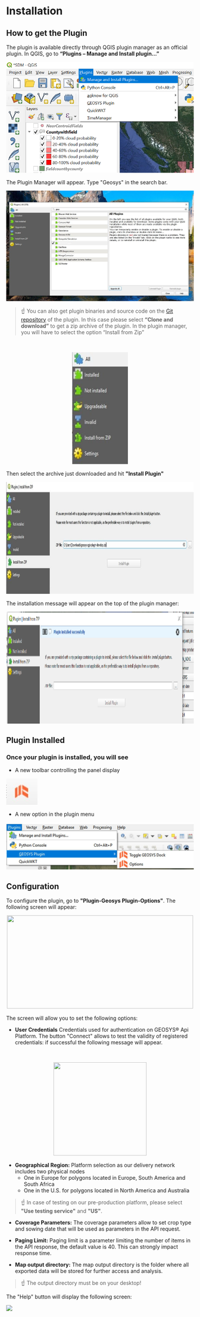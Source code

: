 # Installation

## How to get the Plugin
The plugin is available directly through QGIS plugin manager as an official plugin. In QGIS, go to <Strong>“Plugins – Manage and Install plugin…”</Strong>

![](https://raw.githubusercontent.com/GEOSYS/qgis-plugin-doc/master/pictures/doc1.png)

The Plugin Manager will appear.
Type "Geosys" in the search bar.

![](https://raw.githubusercontent.com/GEOSYS/qgis-plugin-doc/master/pictures/doc2.jpg)

> ☝️ You can also get plugin binaries and source code on the [Git repository](https://github.com/GEOSYS/qgis-plugin) of the plugin. In this case please select <Strong>“Clone and download”</Strong> to get a zip archive of the plugin. 
In the plugin manager, you will have to select the option “Install from Zip” 
<br>
<p align="center">
  <img width="150" height="300" src="https://raw.githubusercontent.com/GEOSYS/qgis-plugin-doc/master/pictures/doc3.jpg">
</p>

Then select the archive just downloaded and hit <Strong>"Install Plugin"</Strong>
<p align="center">
  <img width="600" height="300" src="https://raw.githubusercontent.com/GEOSYS/qgis-plugin-doc/master/pictures/doc4.jpg">
</p>

The installation message will appear on the top of the plugin manager:
<p align="center">
  <img width="600" height="300" src="https://raw.githubusercontent.com/GEOSYS/qgis-plugin-doc/master/pictures/doc5.png">
</p>

## Plugin Installed

 ### Once your plugin is installed, you will see


 - A new toolbar controlling the panel display

![](https://raw.githubusercontent.com/GEOSYS/qgis-plugin-doc/master/pictures/doc6.jpg)

 - A new option in the plugin menu


![](https://raw.githubusercontent.com/GEOSYS/qgis-plugin-doc/master/pictures/doc7.jpg)

## Configuration


To configure the plugin, go to <Strong>"Plugin-Geosys Plugin-Options"</Strong>.
The following screen will appear:
<br>
<p align="center">
  <img width="500" height="250" src="https://raw.githubusercontent.com/GEOSYS/qgis-plugin-doc/master/pictures/QGIS_option.png">
<br>

The screen will allow you to set the following options:
- <Strong>User Credentials</Strong> Credentials used for authentication on GEOSYS® Api Platform. The button "Connect" allows to test the validity of registered credentials: if successful the following message will appear.
<br>
<p align="center">
  <img width="250" height="250" src="https://raw.githubusercontent.com/GEOSYS/qgis-plugin-doc/master/pictures/Authentication.png">
<br>
</p>

- <Strong>Geographical Region:</Strong> Platform selection as our delivery network includes two physical nodes
    - One in Europe for polygons located in Europe, South America and South Africa
    - One in the U.S. for polygons located in North America and Australia
 > ☝️  In case of testing on our pre-production platform, please select **"Use testing service"** and **"US"**.


 - <Strong>Coverage Parameters:</Strong> The coverage parameters allow to set crop type and sowing date that will be used as parameters in the API request.

 - <Strong>Paging Limit:</Strong> Paging limit is a parameter limiting the number of items in the API response, the default value is 40. This can strongly impact response time.
 
 - <Strong>Map output directory:</Strong> The map output directory is the folder where all exported data will be stored for further access and analysis.
 > ☝️   The output directory must be on your desktop!

 The "Help" button will display the following screen:

 ![](https://raw.githubusercontent.com/GEOSYS/qgis-plugin-doc/master/pictures/plugin_option.png)
